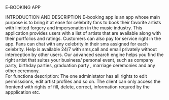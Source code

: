 E-BOOKING APP

INTRODUCTION AND DESCRIPTION
E-booking app is an app whose main purpose is to bring it at ease for celebrity fans to book their favorite artists  with limited forgery and impersonation in the music industry.
This application provides users with a list of artists that are available along with their portfolios and ratings.
Customers can also pay for service right in the app.
Fans can chat with any celebrity in their  sms assigned for each celebrity.
Help is available 24/7 with sms,call and email privately without interception by other users.
Our advanced search engine helps you find the right artist that suites your business/ personal event, such as company party, birthday parties, graduation party , marriage ceremonies and any other ceremony.  
For functiona description: The one administator has all rights to edit permisssions, edit artist profiles  and so on.
The client can only access the frontend with rights of fill, delete, correct, information  requred by the appplication etc.
